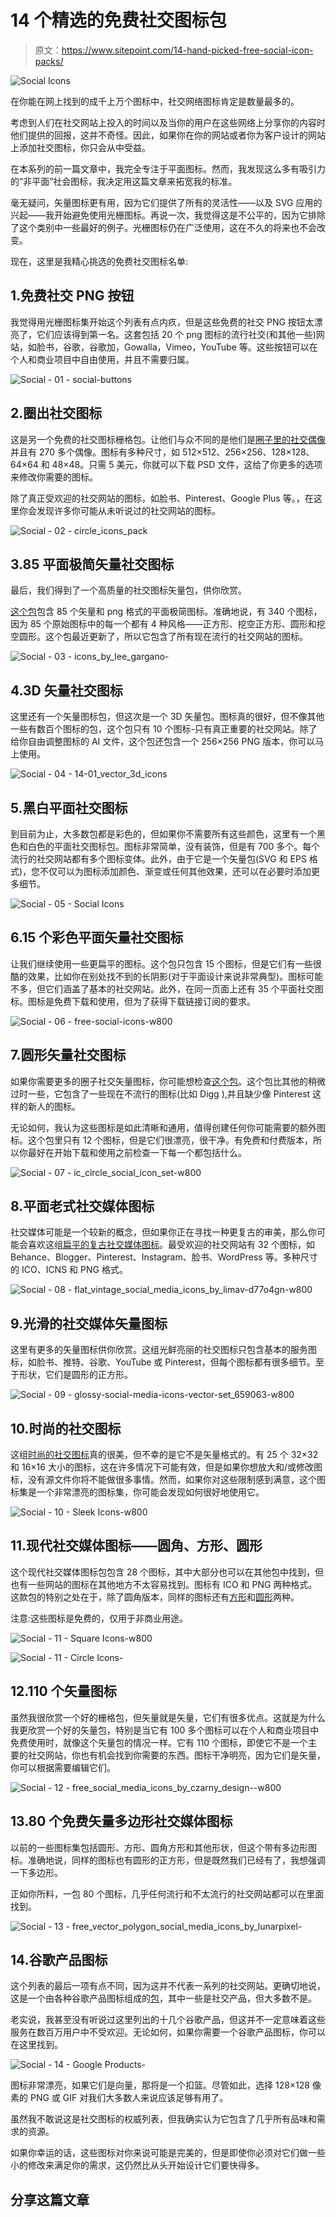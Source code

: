 # 14 个精选的免费社交图标包

> 原文：<https://www.sitepoint.com/14-hand-picked-free-social-icon-packs/>

![Social Icons](img/06e04136a0bed813d98cd6868a1db495.png)

在你能在网上找到的成千上万个图标中，社交网络图标肯定是数量最多的。

考虑到人们在社交网站上投入的时间以及当你的用户在这些网络上分享你的内容时他们提供的回报，这并不奇怪。因此，如果你在你的网站或者你为客户设计的网站上添加社交图标，你只会从中受益。

在本系列的前一篇文章中，我完全专注于平面图标。然而，我发现这么多有吸引力的“非平面”社会图标，我决定用这篇文章来拓宽我的标准。

毫无疑问，矢量图标更有用，因为它们提供了所有的灵活性——以及 SVG 应用的兴起——我开始避免使用光栅图标。再说一次，我觉得这是不公平的，因为它排除了这个类别中一些最好的例子。光栅图标仍在广泛使用，这在不久的将来也不会改变。

现在，这里是我精心挑选的免费社交图标名单:

## 1.免费社交 PNG 按钮

我觉得用光栅图标集开始这个列表有点内疚，但是这些免费的社交 PNG 按钮太漂亮了，它们应该得到第一名。这套包括 20 个 png 图标的流行社交(和其他一些)网站，如脸书，谷歌，谷歌加，Gowalla，Vimeo，YouTube 等。这些按钮可以在个人和商业项目中自由使用，并且不需要归属。

![Social - 01 - social-buttons](img/c7bcd1ba9cb4e2a78e52638d98f6279d.png)

## 2.圈出社交图标

这是另一个免费的社交图标栅格包。让他们与众不同的是他们是[圈子里的社交偶像](http://martz90.deviantart.com/art/Circle-Icons-Pack-371172325)并且有 270 多个偶像。图标有多种尺寸，如 512×512、256×256、128×128、64×64 和 48×48。只需 5 美元，你就可以下载 PSD 文件，这给了你更多的选项来修改你需要的图标。

除了真正受欢迎的社交网站的图标，如脸书、Pinterest、Google Plus 等。，在这里你会发现许多你可能从未听说过的社交网站的图标。

![Social - 02 - circle_icons_pack](img/a6a3de519bf005d070b66c4fff40b262.png)

## 3.85 平面极简矢量社交图标

最后，我们得到了一个高质量的社交图标矢量包，供你欣赏。

[这个包](https://dribbble.com/shots/1427054-Flat-Minimalistic-Social-Icons)包含 85 个矢量和 png 格式的平面极简图标。准确地说，有 340 个图标，因为 85 个原始图标中的每一个都有 4 种风格——正方形、挖空正方形、圆形和挖空圆形。这个包最近更新了，所以它包含了所有现在流行的社交网站的图标。

![Social - 03 - icons_by_lee_gargano-](img/a25ed67ddd931a17c78ce7f30f94671f.png)

## 4.3D 矢量社交图标

这里还有一个矢量图标包，但这次是一个 3D 矢量包。图标真的很好，但不像其他一些有数百个图标的包，这个包只有 10 个图标-只有真正重要的社交网站。除了给你自由调整图标的 AI 文件，这个包还包含一个 256×256 PNG 版本，你可以马上使用。

![Social - 04 - 14-01_vector_3d_icons](img/bc30b2f69523f73f744efbb26e63fe1a.png)

## 5.黑白平面社交图标

到目前为止，大多数包都是彩色的，但如果你不需要所有这些颜色，这里有一个黑色和白色的平面社交图标包。图标非常简单，没有装饰，但是有 700 多个。每个流行的社交网站都有多个图标变体。此外，由于它是一个矢量包(SVG 和 EPS 格式)，您不仅可以为图标添加颜色、渐变或任何其他效果，还可以在必要时添加更多细节。

![Social - 05 - Social Icons](img/149c2c1774e63f7b15de7558f4650854.png)

## 6.15 个彩色平面矢量社交图标

让我们继续使用一些更扁平的图标。这个包只包含 15 个图标，但是它们有一些很酷的效果，比如你在别处找不到的长阴影(对于平面设计来说非常典型)。图标可能不多，但它们涵盖了基本的社交网站。此外，在同一页面上还有 35 个平面社交图标。图标是免费下载和使用，但为了获得下载链接订阅的要求。

![Social - 06 - free-social-icons-w800](img/5a2567c028c4da0f35731aa7a336be94.png)

## 7.圆形矢量社交图标

如果你需要更多的圈子社交矢量图标，你可能想检查[这个包](http://designdeck.co.uk/a/1245/IC-Circle-Social-Icon-Set)。这个包比其他的稍微过时一些，它包含了一些现在不流行的图标(比如 Digg ),并且缺少像 Pinterest 这样的新人的图标。

无论如何，我认为这些图标是如此清晰和通用，值得创建任何你可能需要的额外图标。这个包里只有 12 个图标，但是它们很漂亮，很干净。有免费和付费版本，所以你最好在开始下载和使用之前检查一下每一个都包括什么。

![Social - 07 - ic_circle_social_icon_set-w800](img/5bf807d8355ae47a3cc26e9360d43955.png)

## 8.平面老式社交媒体图标

社交媒体可能是一个较新的概念，但如果你正在寻找一种更复古的审美，那么你可能会喜欢这组[扁平的复古社交媒体图标](http://limav.deviantart.com/art/Flat-Vintage-Social-Media-Icons-436146071)。最受欢迎的社交网站有 32 个图标，如 Behance、Blogger、Pinterest、Instagram、脸书、WordPress 等。多种尺寸的 ICO、ICNS 和 PNG 格式。

![Social - 08 - flat_vintage_social_media_icons_by_limav-d77o4gn-w800](img/84631392409bfa3ffdeb5c1ac5cec30a.png)

## 9.光滑的社交媒体矢量图标

这里有更多的矢量图标供你欣赏。这组光鲜亮丽的社交图标只包含基本的服务图标，如脸书、推特、谷歌、YouTube 或 Pinterest，但每个图标都有很多细节。至于形状，它们是圆形的正方形。

![Social - 09 - glossy-social-media-icons-vector-set_659063-w800](img/a80f41df3a42c1b9af60415d68c375a2.png)

## 10.时尚的社交图标

这组[时尚的社交图标](http://designinstruct.com/free-resources/icons/social-media-sleek-icons-icon-pack/)真的很美，但不幸的是它不是矢量格式的。有 25 个 32×32 和 16×16 大小的图标，这在许多情况下可能有效，但是如果你想放大和/或修改图标，没有源文件你将不能做很多事情。然而，如果你对这些限制感到满意，这个图标集是一个非常漂亮的图标集，你可能会发现如何很好地使用它。

![Social - 10 - Sleek Icons-w800](img/73fedddc5adf51541b2b7b0cf3e2cf76.png)

## 11.现代社交媒体图标——圆角、方形、圆形

这个现代社交媒体图标包包含 28 个图标，其中大部分也可以在其他包中找到，但也有一些网站的图标在其他地方不太容易找到。图标有 ICO 和 PNG 两种格式。这款包的特别之处在于，除了圆角版本，同样的图标还有[方形](http://www.iconarchive.com/show/modern-social-media-squares-icons-by-lunartemplates.html)和[圆形](http://www.iconarchive.com/show/modern-social-media-circles-icons-by-lunartemplates.html)两种。

注意:这些图标是免费的，仅用于非商业用途。

![Social - 11 - Square Icons-w800](img/6dfb32b630412b38cbfe11a8a0e00e2a.png)

![Social - 11 - Circle Icons-](img/4c6361cce69032c6b851c480200bf06c.png)

## 12.110 个矢量图标

虽然我很欣赏一个好的栅格包，但矢量就是矢量，它们有很多优点。这就是为什么我更欣赏一个好的矢量包，特别是当它有 100 多个图标可以在个人和商业项目中免费使用时，就像这个矢量包的情况一样。它有 110 个图标，即使它不是一个主要的社交网站，你也有机会找到你需要的东西。图标干净明亮，因为它们是矢量，你可以根据需要编辑它们。

![Social - 12 - free_social_media_icons_by_czarny_design--w800](img/9f4fb3acd9e92078e451fc417db2510b.png)

## 13.80 个免费矢量多边形社交媒体图标

以前的一些图标集包括圆形、方形、圆角方形和其他形状，但这个带有多边形图标。准确地说，同样的图标也有圆形的正方形，但是既然我们已经有了，我想强调一下多边形。

正如你所料，一包 80 个图标，几乎任何流行和不太流行的社交网站都可以在里面找到。

![Social - 13 - free_vector_polygon_social_media_icons_by_lunarpixel-](img/c47ad76980b660c1277fe3dfed7ec187.png)

## 14.谷歌产品图标

这个列表的最后一项有点不同，因为这并不代表一系列的社交网站。更确切地说，这是一个由各种谷歌产品图标组成的[包](http://www.carlosjeurissen.com/google-icons/#)，其中一些是社交产品，但大多数不是。

老实说，我甚至没有听说过这里列出的十几个谷歌产品，但这并不一定意味着这些服务在数百万用户中不受欢迎。无论如何，如果你需要一个谷歌产品图标，你可以在这里找到。

![Social - 14 - Google Products-](img/56ffc0b0e766a879ef4f723612574829.png)

图标非常漂亮，如果它们是向量，那将是一个扣篮。尽管如此，选择 128×128 像素的 PNG 或 GIF 对我们大多数人来说应该足够有用了。

虽然我不敢说这是社交图标的权威列表，但我确实认为它包含了几乎所有品味和需求的资源。

如果你幸运的话，这些图标对你来说可能是完美的，但是即使你必须对它们做一些小的修改来满足你的需求，这仍然比从头开始设计它们要快得多。

## 分享这篇文章